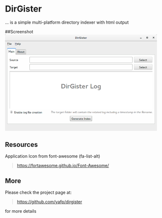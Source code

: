 # DirGister
... is a simple multi-platform directory indexer with html output


##Screenshot
![ScreenShot](https://raw.githubusercontent.com/yafp/dirgister/master/docs/screenshot_mainui.png)


## Resources
Application Icon from font-awesome (fa-list-alt)

> https://fortawesome.github.io/Font-Awesome/


## More
Please check the project page at:

> https://github.com/yafp/dirgister
   
for more details

